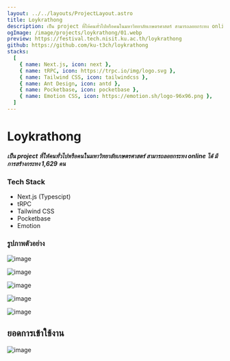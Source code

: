 ```yaml
---
layout: ../../layouts/ProjectLayout.astro
title: Loykrathong
description: เป็น project ที่ให้คนทั่วไปหรือคนในมหาวิทยาลัยเกษตรศาสตร์ สามารถลอยกระทง online ได้ มีการสร้างกระทง 1,629 คน
ogImage: /image/projects/loykrathong/01.webp
preview: https://festival.tech.nisit.ku.ac.th/loykrathong
github: https://github.com/ku-t3ch/loykrathong
stacks:
  [
    { name: Next.js, icon: next },
    { name: tRPC, icon: https://trpc.io/img/logo.svg },
    { name: Tailwind CSS, icon: tailwindcss },
    { name: Ant Design, icon: antd },
    { name: Pocketbase, icon: pocketbase },
    { name: Emotion CSS, icon: https://emotion.sh/logo-96x96.png },
  ]
---
```


# Loykrathong

##### เป็น project ที่ให้คนทั่วไปหรือคนในมหาวิทยาลัยเกษตรศาสตร์ สามารถลอยกระทง online ได้ มีการสร้างกระทง 1,629 คน

### Tech Stack
- Next.js (Typescipt)
- tRPC
- Tailwind CSS
- Pocketbase
- Emotion

### รูปภาพตัวอย่าง

![image](/image/projects/loykrathong/01.webp)

![image](/image/projects/loykrathong/02.webp)

![image](/image/projects/loykrathong/03.webp)

![image](/image/projects/loykrathong/04.webp)

![image](/image/projects/loykrathong/05.webp)

## ยอดการเข้าใช้งาน

![image](/image/projects/loykrathong/06.webp)